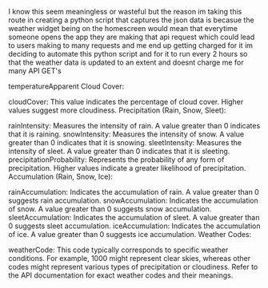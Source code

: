 I know this seem meaningless or wasteful but the reason im taking this route in creating a python script that captures the json data is becasue the weather widget being on the homescreen would mean that 
everytime someone opens the app they are making that api request which could lead to users making to many requests and me end up getting charged for it 
im deciding to automate this python script and for it to run every 2 hours so that the weather data is updated to an extent and doesnt charge me for many API GET's

temperatureApparent
Cloud Cover:

cloudCover: This value indicates the percentage of cloud cover. Higher values suggest more cloudiness.
Precipitation (Rain, Snow, Sleet):

rainIntensity: Measures the intensity of rain. A value greater than 0 indicates that it is raining.
snowIntensity: Measures the intensity of snow. A value greater than 0 indicates that it is snowing.
sleetIntensity: Measures the intensity of sleet. A value greater than 0 indicates that it is sleeting.
precipitationProbability: Represents the probability of any form of precipitation. Higher values indicate a greater likelihood of precipitation.
Accumulation (Rain, Snow, Ice):

rainAccumulation: Indicates the accumulation of rain. A value greater than 0 suggests rain accumulation.
snowAccumulation: Indicates the accumulation of snow. A value greater than 0 suggests snow accumulation.
sleetAccumulation: Indicates the accumulation of sleet. A value greater than 0 suggests sleet accumulation.
iceAccumulation: Indicates the accumulation of ice. A value greater than 0 suggests ice accumulation.
Weather Codes:

weatherCode: This code typically corresponds to specific weather conditions. For example, 1000 might represent clear skies, whereas other codes might represent various types of precipitation or cloudiness. Refer to the API documentation for exact weather codes and their meanings.